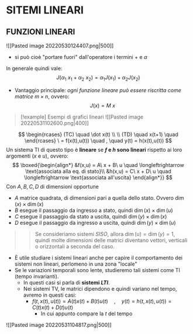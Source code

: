 # SITEMI LINEARI
## FUNZIONI LINEARI
![[Pasted image 20220530124407.png|500]]
- si può cioè "portare fuori" dall'operatore i termini $+$ e $\alpha$

In generale quindi vale:
$$
J(\alpha_{1} \ x_{1}  + \alpha_{2} \ x_{2}) = \alpha_{1}J(x_{1}) + \alpha_{2} J (x_{2})
$$

- Vantaggio principale: *ogni funzione lineare può essere riscritta come matrice $m \times n$*, ovvero: $$ J(x) = M \ x $$

> [!example] Esempi di grafici lineari
> ![[Pasted image 20220531102600.png|400]]

$$
\begin{rcases}
(TC) \quad \dot x(t) \\ \\
(TD) \quad x(t+1) \quad
\end{rcases}
\ = f(x(t),u(t))  \quad , \quad y(t) = h(x(t),u(t))
$$
Un sistema TI di questo tipo è **lineare** se **$f$ e $h$ sono lineari** rispetto ai loro argomenti ($x$ e $u$), ovvero:
$$
\boxed{\begin{align*}
&f(x,u) = A\ x + B\ u  \quad \longleftrightarrow \text{associata alla eq. di stato}\\
&h(x,u) = C\ x + D\ u \quad \longleftrightarrow \text{associata all'uscita}
\end{align*}}
$$
Con $A,B,C,D$ di dimensioni opportune
- $A$ matrice quadrata, di dimensioni pari a quella dello stato. Ovvero $\dim(x) \times \dim(x)$
- $B$ esegue il passaggio da ingresso a stato, quindi $\dim(x) \times \dim(u)$
- $C$ esegue il passaggio da stato a uscita, quindi $\dim(y) \times \dim(x)$
- $D$ esegue il passaggio da ingresso a uscita, quindi $\dim(y) \times \dim(u)$

 >> Se consideriamo sistemi $SISO$, allora $\dim(u) = \dim(y) = 1$, quindi molte dimensioni delle matrici diventano vettori, verticali o orizzontali a seconda del caso.

- È utile studiare i sistemi lineari anche per capire il comportamento dei sistemi non lineari, perlomeno in una zona "locale"
-  Se le variazioni temporali sono lente, studieremo tali sistemi come TI (tempo invarianti).
	- In questi casi si parla di **sistemi $LTI$**.
	- Nei sistemi TV, le matrici dipendono e quindi variano nel  tempo, avremo in questi casi:
		- $f(t,x(t),u(t)) = A(t)x(t) + B(t) u(t)  \quad , \quad y(t) = h(t,x(t),u(t)) = C(t)x(t)+D(t)u(t)$
			- In cui appunto compare la $t$ del tempo

![[Pasted image 20220531104817.png|500]]


